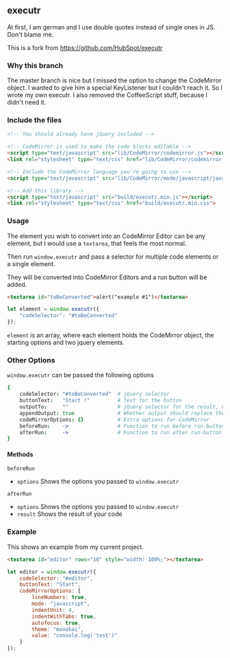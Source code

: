 ## executr
At first, I am german and I use double quotes instead of single ones in JS. Don't blame me.

This is a fork from https://github.com/HubSpot/executr

### Why this branch
The master branch is nice but I missed the option to change the CodeMirror object. I wanted to give him a special KeyListener but I couldn't reach it.
So I wrote my own executr. I also removed the CoffeeScript stuff, because I didn't need it.

### Include the files
````html
<!-- You should already have jQuery included -->

<!-- CodeMirror is used to make the code blocks editable -->
<script type="text/javascript" src="lib/CodeMirror/codemirror.js"></script>
<link rel="stylesheet" type="text/css" href="lib/CodeMirror/codemirror.css">

<!-- Include the CodeMirror language you're going to use -->
<script type="text/javascript" src="lib/CodeMirror/mode/javascript/javascript.js"></script>

<!-- Add this library -->
<script type="text/javascript" src="build/executr.min.js"></script>
<link rel="stylesheet" type="text/css" href="build/executr.min.css">
````

### Usage
The element you wish to convert into an CodeMirror Editor can be any element, but I would use a `textarea`, that feels the most normal.

Then run `window.executr` and pass a selector for multiple code elements or a single element.

They will be converted into CodeMirror Editors and a run button will be added.

````html
<textarea id="toBeConverted">alert("example #1")</textarea>
````

````javascript
let element = window.executr({
	"codeSelector": "#toBeConverted"
});
````

`element` is an array, where each element holds the CodeMirror object, the starting options and two jquery elements.

### Other Options
`window.executr` can be passed the following options

````coffeescript
{
    codeSelector: "#toBeConverted"  # jQuery selector
    buttonText:   "Start !"         # Text for the button
    outputTo:     ""                # jQuery selector for the result, no output in this case
    appendOutput: true              # Whether output should replace the contents of outputTo or append to it
    codeMirrorOptions: {}           # Extra options for CodeMirror
    beforeRun:    ->                # Function to run before run-button executes editors-code
    afterRun:     ->                # Function to run after run-button executed editors-code
}
````

#### Methods

`beforeRun`
- `options` Shows the options you passed to `window.executr`

`afterRun`
- `options` Shows the options you passed to `window.executr`
- `result`  Shows the result of your code

### Example
This shows an example from my current project.
````html
<textarea id="editor" rows="10" style="width: 100%;"></textarea>
````
````js
let editor = window.executr({
	codeSelector: "#editor",
	buttonText: "Start",
	codeMirrorOptions: {
		lineNumbers: true,
		mode: "javascript",
		indentUnit: 4,
		indentWithTabs: true,
		autofocus: true,
		theme: "monokai",
		value: "console.log('test')"
	}
});
````
